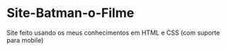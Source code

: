 # Site-Batman-o-Filme
Site feito usando os meus conhecimentos em HTML e CSS (com suporte para mobile)
